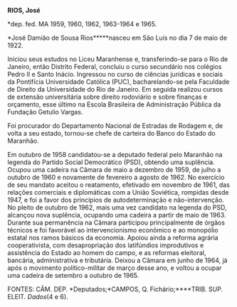 **RIOS, José**

\*dep. fed. MA 1959, 1960, 1962, 1963-1964 e 1965.

*José Damião de Sousa Rios*****nasceu em São Luís no dia 7 de maio de
1922.

Iniciou seus estudos no Liceu Maranhense e, transferindo-se para o Rio
de Janeiro, então Distrito Federal, concluiu o curso secundário nos
colégios Pedro II e Santo Inácio. Ingressou no curso de ciências
jurídicas e sociais da Pontifícia Universidade Católica (PUC),
bacharelando-se pela Faculdade de Direito da Universidade do Rio de
Janeiro. Em seguida realizou cursos de extensão universitária sobre
direito rodoviário e sobre finanças e orçamento, esse último na Escola
Brasileira de Administração Pública da Fundação Getulio Vargas.

Foi procurador do Departamento Nacional de Estradas de Rodagem e, de
volta a seu estado, tornou-se chefe de carteira do Banco do Estado do
Maranhão.

Em outubro de 1958 candidatou-se a deputado federal pelo Maranhão na
legenda do Partido Social Democrático (PSD), obtendo uma suplência.
Ocupou uma cadeira na Câmara de maio a dezembro de 1959, de julho a
outubro de 1960 e novamente de fevereiro a agosto de 1962. No exercício
de seu mandato aceitou o reatamento, efetivado em novembro de 1961, das
relações comerciais e diplomáticas com a União Soviética, rompidas desde
1947, e foi a favor dos princípios de autodeterminação e
não-intervenção. No pleito de outubro de 1962, mais uma vez candidato na
legenda do PSD, alcançou nova suplência, ocupando uma cadeira a partir
de maio de 1963. Durante sua permanência na Câmara participou
principalmente de órgãos técnicos e foi favorável ao intervencionismo
econômico e ao monopólio estatal nos ramos básicos da economia. Apoiou
ainda a reforma agrária cooperativista, com desapropriação dos
latifúndios improdutivos e assistência do Estado ao homem do campo, e as
reformas eleitoral, bancária, administrativa e tributária. Deixou a
Câmara em junho de 1964, já após o movimento político-militar de março
desse ano, e voltou a ocupar uma cadeira de setembro a outubro de 1965.

FONTES: CÂM. DEP. *Deputados;*CAMPOS, Q. Fichário;****TRIB. SUP. ELEIT.
*Dados*(4 e 6).

 
